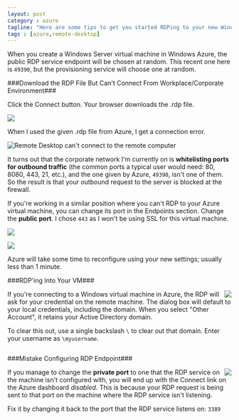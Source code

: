 ```yaml
---
layout: post
category : azure
tagline: "Here are some tips to get you started RDPing to your new Windows Azure virtual machine. I had a few tweaks to make because I was trying to connect from from my corporate workstation."
tags : [azure,remote-desktop]
---
```


When you create a Windows Server virtual machine in Windows Azure, the public RDP service endpoint will be chosen at random. This recent one here is `49390`, but the provisioning service will choose one at random. 

###Download the RDP File But Can't Connect From Workplace/Corporate Environment###

Click the Connect button. Your browser downloads the .rdp file.

![](img/azure-connect-rdp-connect-button.png)

When I used the given .rdp file from Azure, I get a connection error. 

![Remote Desktop can't connect to the remote computer](img/azure-connect-rdp-unable.png)

It turns out that the corporate network I'm currently on is **whitelisting ports for outbound traffic** (the common ports a typical user would need: 80, 8080, 443, 21, etc.), and the one given by Azure, `49390`, isn't one of them. So the result is that your outbound request to the server is blocked at the firewall.

If you're working in a similar position where you can't RDP to your Azure virtual machine, you can change its port in the Endpoints section. Change the **public port**. I chose `443` as I won't be using SSL for this virtual machine.

![](img/windows-azure-vm-change-rdp-port.png)

![](img/windows-azure-vm-change-rdp-port-public.png)

Azure will take some time to reconfigure using your new settings; usually less than 1 minute.

###RDP'ing Into Your VM###

<img src="img/windows-azure-vm-change-rdp-port-login.png" style="float:right" />

If you're connecting to a Windows virtual machine in Azure, the RDP will ask for your credential on the remote machine. The dialog box will default to your local credentials, including the domain. When you select "Other Account", it retains your Active Directory domain. 

To clear this out, use a single backslash `\` to clear out that domain. 
Enter your username as `\myusername`.

<div style="clear:both"></div>

###Mistake Configuring RDP Endpoint###

<img src="img/azure-connect-rdp-disabled.png" style="float:right" /> 

If you manage to change the **private port** to one that the RDP service on the machine isn't configured with, you will end up with the Connect link on the Azure dashboard *disabled*. 
This is because your RDP request is being sent to that port on the machine where the RDP service isn't listening.

Fix it by changing it back to the port that the RDP service listens on: `3389`
